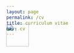 ```yaml
---
layout: page
permalink: /cv
title: curriculum vitae
nav: cv
---
```


<div class="row" style="margin-top: -3.5em;">
	<a class="ml-auto mr-2" href="/cv.pdf" target="_blank">
	  <img height="60px" src="/assets/img/pdf_icon.svg">
	</a>
</div>